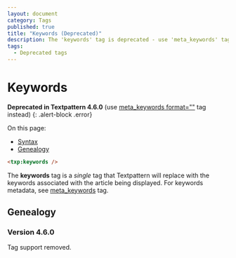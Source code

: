 ```yaml
---
layout: document
category: Tags
published: true
title: "Keywords (Deprecated)"
description: The 'keywords' tag is deprecated - use 'meta_keywords' tag instead.
tags:
  - Deprecated tags
---
```


# Keywords

**Deprecated in Textpattern 4.6.0** (use [meta_keywords format=""](meta_keywords) tag instead)
{: .alert-block .error}

On this page:

* [Syntax](#syntax)
* [Genealogy](#genealogy)

~~~ html
<txp:keywords />
~~~

The **keywords** tag is a *single* tag that Textpattern will replace with the keywords associated with the article being displayed. For keywords metadata, see [meta_keywords](meta_keywords) tag.

## Genealogy

### Version 4.6.0

Tag support removed.
